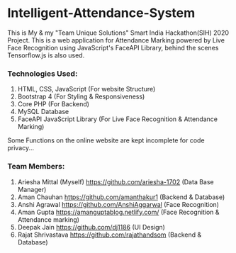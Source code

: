 # Intelligent-Attendance-System

This is My & my "Team Unique Solutions" Smart India Hackathon(SIH) 2020 Project.
This is a web application for Attendance Marking powered by Live Face Recognition using JavaScript's FaceAPI Library, behind the scenes Tensorflow.js is also used.

### Technologies Used:

1. HTML, CSS, JavaScript (For website Structure)
2. Bootstrap 4 (For Styling & Responsiveness)
3. Core PHP (For Backend)
4. MySQL Database
5. FaceAPI JavaScript Library (For Live Face Recognition & Attendance Marking)


Some Functions on the online website are kept incomplete for code privacy...


### Team Members:
1. Ariesha Mittal (Myself)	https://github.com/ariesha-1702		(Data Base Manager)
2. Aman Chauhan			https://github.com/amanthakur1		(Backend & Database)
3. Anshi Agrawal		https://github.com/AnshiAggarwal	(Face Recognition)
4. Aman Gupta			https://amanguptablog.netlify.com/	(Face Recognition & Attendance marking)
5. Deepak Jain			https://github.com/dj1186		(UI Design)
6. Rajat Shrivastava		https://github.com/rajathandsom		(Backend & Database)